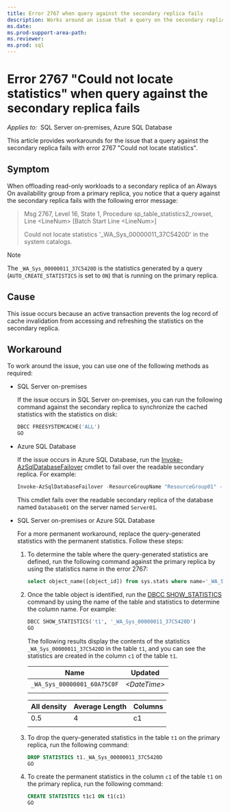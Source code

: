 ```yaml
---
title: Error 2767 when query against the secondary replica fails
description: Works around an issue that a query on the secondary replica fails with error 2767 - Could not locate statistics when offloading read-only workloads to a secondary replica.
ms.date: 
ms.prod-support-area-path: 
ms.reviewer: 
ms.prod: sql 
---
```


# Error 2767 "Could not locate statistics" when query against the secondary replica fails

_Applies to:_&nbsp; SQL Server on-premises, Azure SQL Database

This article provides workarounds for the issue that a query against the secondary replica fails with error 2767 "Could not locate statistics".

## Symptom

When offloading read-only workloads to a secondary replica of an Always On availability group from a primary replica, you notice that a query against the secondary replica fails with the following error message:

> Msg 2767, Level 16, State 1, Procedure sp_table_statistics2_rowset, Line \<LineNum> [Batch Start Line \<LineNum>]
>
> Could not locate statistics '_WA_Sys_00000011_37C5420D' in the system catalogs.

> [!NOTE]
> The `_WA_Sys_00000011_37C5420D` is the statistics generated by a query (`AUTO_CREATE_STATISTICS` is set to `ON`) that is running on the primary replica.

## Cause

This issue occurs because an active transaction prevents the log record of cache invalidation from accessing and refreshing the statistics on the secondary replica.

## Workaround

To work around the issue, you can use one of the following methods as required:

- SQL Server on-premises

    If the issue occurs in SQL Server on-premises, you can run the following command against the secondary replica to synchronize the cached statistics with the statistics on disk:

    ```sql
    DBCC FREESYSTEMCACHE('ALL')
    GO
    ```

- Azure SQL Database

    If the issue occurs in Azure SQL Database, run the [Invoke-AzSqlDatabaseFailover](/powershell/module/az.sql/invoke-azsqldatabasefailover) cmdlet to fail over the readable secondary replica. For example:

    ```powershell
    Invoke-AzSqlDatabaseFailover -ResourceGroupName "ResourceGroup01" -ServerName "Server01" -DatabaseName "Database01" -ReadableSecondary
    ```

    This cmdlet fails over the readable secondary replica of the database named `Database01` on the server named `Server01`.

- SQL Server on-premises or Azure SQL Database

    For a more permanent workaround, replace the query-generated statistics with the permanent statistics. Follow these steps:

    1. To determine the table where the query-generated statistics are defined, run the following command against the primary replica by using the statistics name in the error 2767:

        ```sql
        select object_name([object_id]) from sys.stats where name='_WA_Sys_00000011_37C5420D'
        ```

    1. Once the table object is identified, run the [DBCC SHOW_STATISTICS](/sql/t-sql/database-console-commands/dbcc-show-statistics-transact-sql) command by using the name of the table and statistics to determine the column name. For example:

        ```sql
        DBCC SHOW_STATISTICS('t1', '_WA_Sys_00000011_37C5420D')
        GO
        ```

        The following results display the contents of the statistics `_WA_Sys_00000011_37C5420D` in the table `t1`, and you can see the statistics are created in the column `c1` of the table `t1`.

        |Name|Updated|
        |-|-|
        |`_WA_Sys_00000001_60A75C0F`|*\<DateTime>*|
        |||

        |All density|Average Length|Columns|
        |-|-|-|
        |0.5|4|c1|
        |||

    1. To drop the query-generated statistics in the table `t1` on the primary replica, run the following command:

        ```sql
        DROP STATISTICS t1._WA_Sys_00000011_37C5420D
        GO
        ```

    1. To create the permanent statistics in the column `c1` of the table `t1` on the primary replica, run the following command:

        ```sql
        CREATE STATISTICS t1c1 ON t1(c1)
        GO
        ```
